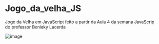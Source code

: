 # Jogo_da_velha_JS
Jogo da Velha em JavaScript feito a partir da Aula 4 da semana JavaScrip do professor Bonieky Lacerda

![image](https://user-images.githubusercontent.com/65177647/126724982-0c806b75-efb8-496d-be37-8685144a286a.png)

